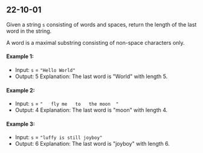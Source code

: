 ## 22-10-01
Given a string `s` consisting of words and spaces, return the length of the
last word in the string.

A word is a maximal substring consisting of non-space characters only.

#### Example 1:
-   Input: `s` = `"Hello World"`
-   Output: 5
Explanation: The last word is "World" with length 5.

#### Example 2:
-   Input: `s` = `"   fly me   to   the moon  "`
-   Output: 4
Explanation: The last word is "moon" with length 4.

#### Example 3:
-   Input: `s` = `"luffy is still joyboy"`
-   Output: 6
Explanation: The last word is "joyboy" with length 6.

